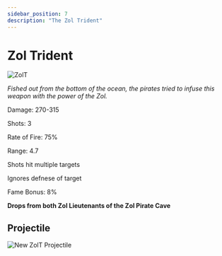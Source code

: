 ```yaml
---
sidebar_position: 7
description: "The Zol Trident"
---
```


# Zol Trident

![ZolT](https://vwiki.valorserver.com/api/item/picture/zol%20trident)

<i>Fished out from the bottom of the ocean, the pirates tried to infuse this weapon with the power of the Zol.</i>

Damage: 270-315

Shots: 3

Rate of Fire: 75%

Range: 4.7

Shots hit multiple targets

Ignores defnese of target

Fame Bonus: 8%

**Drops from both Zol Lieutenants of the Zol Pirate Cave**

## Projectile

![New ZolT Projectile](https://i.imgur.com/YAQJ30s.png)
